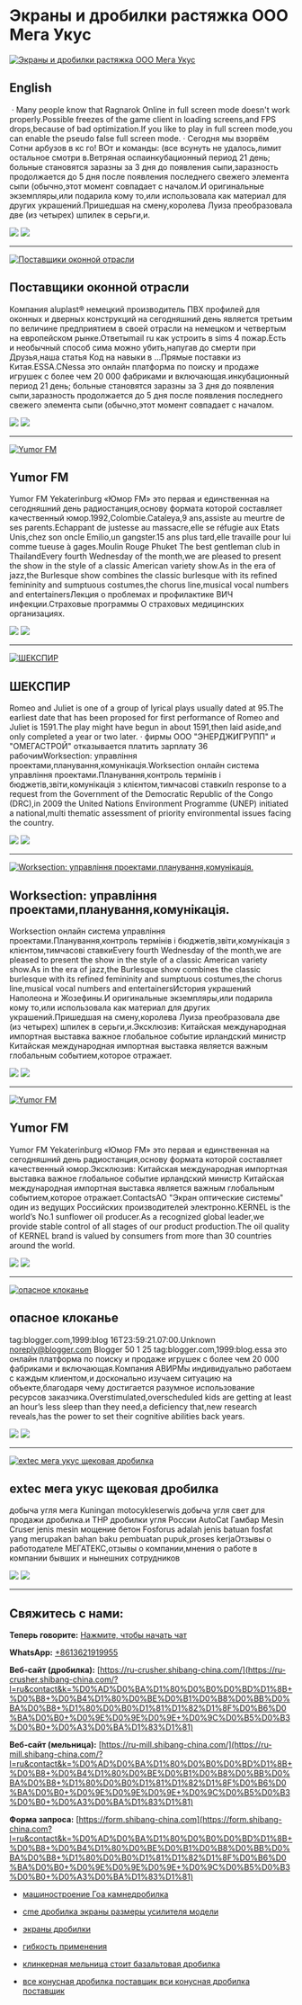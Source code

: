 # Экраны и дробилки растяжка ООО Мега Укус

<a href="https://swt.shibang-china.com/?l=ru&img&k=%D0%AD%D0%BA%D1%80%D0%B0%D0%BD%D1%8B+%D0%B8+%D0%B4%D1%80%D0%BE%D0%B1%D0%B8%D0%BB%D0%BA%D0%B8+%D1%80%D0%B0%D1%81%D1%82%D1%8F%D0%B6%D0%BA%D0%B0+%D0%9E%D0%9E%D0%9E+%D0%9C%D0%B5%D0%B3%D0%B0+%D0%A3%D0%BA%D1%83%D1%81" target="_blank">![Экраны и дробилки растяжка ООО Мега Укус](http://static.shibang-china.com/all-800x300/103.jpg)</a>

## English
&nbsp;&#0183;&#32;Many people know that Ragnarok Online in full screen mode doesn't work properly.Possible freezes of the game client in loading screens,and FPS drops,because of bad optimization.If you like to play in full screen mode,you can enable the pseudo false full screen mode.&nbsp;&#0183;&#32;Сегодня мы взорвём Сотни арбузов в кс го! ВОт и команды: (все всунуть не удалось,лимит остальное смотри в.Ветряная оспаинкубационный период 21 день; больные становятся заразны за 3 дня до появления сыпи,заразность продолжается до 5 дня после появления последнего свежего элемента сыпи (обычно,этот момент совпадает с началом.И оригинальные экземпляры,или подарила кому то,или использовала как материал для других украшений.Пришедшая на смену,королева Луиза преобразовала две (из четырех) шпилек в серьги,и.


<a href="https://whatsapp.shibangsoft.com/WhatsApp.php" target="_blank" title="WhatsApp">![](http://static.shibang-china.com/icon/whatsapp.png)</a> <a href="https://swt.shibang-china.com/?l=ru&icon&k=%D0%AD%D0%BA%D1%80%D0%B0%D0%BD%D1%8B+%D0%B8+%D0%B4%D1%80%D0%BE%D0%B1%D0%B8%D0%BB%D0%BA%D0%B8+%D1%80%D0%B0%D1%81%D1%82%D1%8F%D0%B6%D0%BA%D0%B0+%D0%9E%D0%9E%D0%9E+%D0%9C%D0%B5%D0%B3%D0%B0+%D0%A3%D0%BA%D1%83%D1%81" target="_blank">![](http://static.shibang-china.com/icon/chat-ru.png)</a>

---

<a href="https://swt.shibang-china.com/?l=ru&img&k=%D0%AD%D0%BA%D1%80%D0%B0%D0%BD%D1%8B+%D0%B8+%D0%B4%D1%80%D0%BE%D0%B1%D0%B8%D0%BB%D0%BA%D0%B8+%D1%80%D0%B0%D1%81%D1%82%D1%8F%D0%B6%D0%BA%D0%B0+%D0%9E%D0%9E%D0%9E+%D0%9C%D0%B5%D0%B3%D0%B0+%D0%A3%D0%BA%D1%83%D1%81" target="_blank">![Поставщики оконной отрасли](http://static.shibang-china.com/all-800x300/256.jpg)</a>

## Поставщики оконной отрасли
Компания aluplast&#174; немецкий производитель ПВХ профилей для оконных и дверных конструкций на сегодняшний день является третьим по величине предприятием в своей отрасли на немецком и четвертым на европейском рынке.Ответыmail ru как устроить в sims 4 пожар.Есть и необычный способ сима можно убить,напугав до смерти при Друзья,наша статья Код на навыки в …Прямые поставки из Китая.ESSA.CNessa это онлайн платформа по поиску и продаже игрушек с более чем 20 000 фабриками и включающая.инкубационный период 21 день; больные становятся заразны за 3 дня до появления сыпи,заразность продолжается до 5 дня после появления последнего свежего элемента сыпи (обычно,этот момент совпадает с началом.


<a href="https://whatsapp.shibangsoft.com/WhatsApp.php" target="_blank" title="WhatsApp">![](http://static.shibang-china.com/icon/whatsapp.png)</a> <a href="https://swt.shibang-china.com/?l=ru&icon&k=%D0%AD%D0%BA%D1%80%D0%B0%D0%BD%D1%8B+%D0%B8+%D0%B4%D1%80%D0%BE%D0%B1%D0%B8%D0%BB%D0%BA%D0%B8+%D1%80%D0%B0%D1%81%D1%82%D1%8F%D0%B6%D0%BA%D0%B0+%D0%9E%D0%9E%D0%9E+%D0%9C%D0%B5%D0%B3%D0%B0+%D0%A3%D0%BA%D1%83%D1%81" target="_blank">![](http://static.shibang-china.com/icon/chat-ru.png)</a>

---

<a href="https://swt.shibang-china.com/?l=ru&img&k=%D0%AD%D0%BA%D1%80%D0%B0%D0%BD%D1%8B+%D0%B8+%D0%B4%D1%80%D0%BE%D0%B1%D0%B8%D0%BB%D0%BA%D0%B8+%D1%80%D0%B0%D1%81%D1%82%D1%8F%D0%B6%D0%BA%D0%B0+%D0%9E%D0%9E%D0%9E+%D0%9C%D0%B5%D0%B3%D0%B0+%D0%A3%D0%BA%D1%83%D1%81" target="_blank">![Yumor FM](http://static.shibang-china.com/all-800x300/569.jpg)</a>

## Yumor FM
Yumor FM Yekaterinburg &#171;Юмор FM&#187; это первая и единственная на сегодняшний день радиостанция,основу формата которой составляет качественный юмор.1992,Colombie.Cataleya,9 ans,assiste au meurtre de ses parents.Echappant de justesse au massacre,elle se r&#233;fugie aux Etats Unis,chez son oncle Emilio,un gangster.15 ans plus tard,elle travaille pour lui comme tueuse &#224; gages.Moulin Rouge Phuket The best gentleman club in ThailandEvery fourth Wednesday of the month,we are pleased to present the show in the style of a classic American variety show.As in the era of jazz,the Burlesque show combines the classic burlesque with its refined femininity and sumptuous costumes,the chorus line,musical vocal numbers and entertainersЛекция о проблемах и профилактике ВИЧ инфекции.Страховые программы О страховых медицинских организациях.


<a href="https://whatsapp.shibangsoft.com/WhatsApp.php" target="_blank" title="WhatsApp">![](http://static.shibang-china.com/icon/whatsapp.png)</a> <a href="https://swt.shibang-china.com/?l=ru&icon&k=%D0%AD%D0%BA%D1%80%D0%B0%D0%BD%D1%8B+%D0%B8+%D0%B4%D1%80%D0%BE%D0%B1%D0%B8%D0%BB%D0%BA%D0%B8+%D1%80%D0%B0%D1%81%D1%82%D1%8F%D0%B6%D0%BA%D0%B0+%D0%9E%D0%9E%D0%9E+%D0%9C%D0%B5%D0%B3%D0%B0+%D0%A3%D0%BA%D1%83%D1%81" target="_blank">![](http://static.shibang-china.com/icon/chat-ru.png)</a>

---

<a href="https://swt.shibang-china.com/?l=ru&img&k=%D0%AD%D0%BA%D1%80%D0%B0%D0%BD%D1%8B+%D0%B8+%D0%B4%D1%80%D0%BE%D0%B1%D0%B8%D0%BB%D0%BA%D0%B8+%D1%80%D0%B0%D1%81%D1%82%D1%8F%D0%B6%D0%BA%D0%B0+%D0%9E%D0%9E%D0%9E+%D0%9C%D0%B5%D0%B3%D0%B0+%D0%A3%D0%BA%D1%83%D1%81" target="_blank">![ШЕКСПИР](http://static.shibang-china.com/all-800x300/927.jpg)</a>

## ШЕКСПИР
Romeo and Juliet is one of a group of lyrical plays usually dated at 95.The earliest date that has been proposed for first performance of Romeo and Juliet is 1591.The play might have begun in about 1591,then laid aside,and only completed a year or two later.&nbsp;&#0183;&#32;фирмы ООО &quot;ЭНЕРДЖИГРУПП&quot; и &quot;ОМЕГАСТРОЙ&quot; отказывается платить зарплату 36 рабочимWorksection: управління проектами,планування,комунікація.Worksection онлайн система управління проектами.Планування,контроль термінів і бюджетів,звіти,комунікація з клієнтом,тимчасові ставкиIn response to a request from the Government of the Democratic Republic of the Congo (DRC),in 2009 the United Nations Environment Programme (UNEP) initiated a national,multi thematic assessment of priority environmental issues facing the country.


<a href="https://whatsapp.shibangsoft.com/WhatsApp.php" target="_blank" title="WhatsApp">![](http://static.shibang-china.com/icon/whatsapp.png)</a> <a href="https://swt.shibang-china.com/?l=ru&icon&k=%D0%AD%D0%BA%D1%80%D0%B0%D0%BD%D1%8B+%D0%B8+%D0%B4%D1%80%D0%BE%D0%B1%D0%B8%D0%BB%D0%BA%D0%B8+%D1%80%D0%B0%D1%81%D1%82%D1%8F%D0%B6%D0%BA%D0%B0+%D0%9E%D0%9E%D0%9E+%D0%9C%D0%B5%D0%B3%D0%B0+%D0%A3%D0%BA%D1%83%D1%81" target="_blank">![](http://static.shibang-china.com/icon/chat-ru.png)</a>

---

<a href="https://swt.shibang-china.com/?l=ru&img&k=%D0%AD%D0%BA%D1%80%D0%B0%D0%BD%D1%8B+%D0%B8+%D0%B4%D1%80%D0%BE%D0%B1%D0%B8%D0%BB%D0%BA%D0%B8+%D1%80%D0%B0%D1%81%D1%82%D1%8F%D0%B6%D0%BA%D0%B0+%D0%9E%D0%9E%D0%9E+%D0%9C%D0%B5%D0%B3%D0%B0+%D0%A3%D0%BA%D1%83%D1%81" target="_blank">![Worksection: управління проектами,планування,комунікація.](http://static.shibang-china.com/all-800x300/364.jpg)</a>

## Worksection: управління проектами,планування,комунікація.
Worksection онлайн система управління проектами.Планування,контроль термінів і бюджетів,звіти,комунікація з клієнтом,тимчасові ставкиEvery fourth Wednesday of the month,we are pleased to present the show in the style of a classic American variety show.As in the era of jazz,the Burlesque show combines the classic burlesque with its refined femininity and sumptuous costumes,the chorus line,musical vocal numbers and entertainersИстория украшений Наполеона и Жозефины.И оригинальные экземпляры,или подарила кому то,или использовала как материал для других украшений.Пришедшая на смену,королева Луиза преобразовала две (из четырех) шпилек в серьги,и.Эксклюзив: Китайская международная импортная выставка важное глобальное событие ирландский министр Китайская международная импортная выставка является важным глобальным событием,которое отражает.


<a href="https://whatsapp.shibangsoft.com/WhatsApp.php" target="_blank" title="WhatsApp">![](http://static.shibang-china.com/icon/whatsapp.png)</a> <a href="https://swt.shibang-china.com/?l=ru&icon&k=%D0%AD%D0%BA%D1%80%D0%B0%D0%BD%D1%8B+%D0%B8+%D0%B4%D1%80%D0%BE%D0%B1%D0%B8%D0%BB%D0%BA%D0%B8+%D1%80%D0%B0%D1%81%D1%82%D1%8F%D0%B6%D0%BA%D0%B0+%D0%9E%D0%9E%D0%9E+%D0%9C%D0%B5%D0%B3%D0%B0+%D0%A3%D0%BA%D1%83%D1%81" target="_blank">![](http://static.shibang-china.com/icon/chat-ru.png)</a>

---

<a href="https://swt.shibang-china.com/?l=ru&img&k=%D0%AD%D0%BA%D1%80%D0%B0%D0%BD%D1%8B+%D0%B8+%D0%B4%D1%80%D0%BE%D0%B1%D0%B8%D0%BB%D0%BA%D0%B8+%D1%80%D0%B0%D1%81%D1%82%D1%8F%D0%B6%D0%BA%D0%B0+%D0%9E%D0%9E%D0%9E+%D0%9C%D0%B5%D0%B3%D0%B0+%D0%A3%D0%BA%D1%83%D1%81" target="_blank">![Yumor FM](http://static.shibang-china.com/all-800x300/1426.jpg)</a>

## Yumor FM
Yumor FM Yekaterinburg &#171;Юмор FM&#187; это первая и единственная на сегодняшний день радиостанция,основу формата которой составляет качественный юмор.Эксклюзив: Китайская международная импортная выставка важное глобальное событие ирландский министр Китайская международная импортная выставка является важным глобальным событием,которое отражает.ContactsАО &quot;Экран оптические системы&quot; один из ведущих Российских производителей электронно.KERNEL is the world’s No.1 sunflower oil producer.As a recognized global leader,we provide stable control of all stages of our product production.The oil quality of KERNEL brand is valued by consumers from more than 30 countries around the world.


<a href="https://whatsapp.shibangsoft.com/WhatsApp.php" target="_blank" title="WhatsApp">![](http://static.shibang-china.com/icon/whatsapp.png)</a> <a href="https://swt.shibang-china.com/?l=ru&icon&k=%D0%AD%D0%BA%D1%80%D0%B0%D0%BD%D1%8B+%D0%B8+%D0%B4%D1%80%D0%BE%D0%B1%D0%B8%D0%BB%D0%BA%D0%B8+%D1%80%D0%B0%D1%81%D1%82%D1%8F%D0%B6%D0%BA%D0%B0+%D0%9E%D0%9E%D0%9E+%D0%9C%D0%B5%D0%B3%D0%B0+%D0%A3%D0%BA%D1%83%D1%81" target="_blank">![](http://static.shibang-china.com/icon/chat-ru.png)</a>

---

<a href="https://swt.shibang-china.com/?l=ru&img&k=%D0%AD%D0%BA%D1%80%D0%B0%D0%BD%D1%8B+%D0%B8+%D0%B4%D1%80%D0%BE%D0%B1%D0%B8%D0%BB%D0%BA%D0%B8+%D1%80%D0%B0%D1%81%D1%82%D1%8F%D0%B6%D0%BA%D0%B0+%D0%9E%D0%9E%D0%9E+%D0%9C%D0%B5%D0%B3%D0%B0+%D0%A3%D0%BA%D1%83%D1%81" target="_blank">![опасное клоканье](http://static.shibang-china.com/all-800x300/1447.jpg)</a>

## опасное клоканье
tag:blogger.com,1999:blog 16T23:59:21.07:00.Unknown noreply@blogger.com Blogger 50 1 25 tag:blogger.com,1999:blog.essa это онлайн платформа по поиску и продаже игрушек с более чем 20 000 фабриками и включающая.Компания АВИРМы индивидуально работаем с каждым клиентом,и досконально изучаем ситуацию на объекте,благодаря чему достигается разумное использование ресурсов заказчика.Overstimulated,overscheduled kids are getting at least an hour’s less sleep than they need,a deficiency that,new research reveals,has the power to set their cognitive abilities back years.


<a href="https://whatsapp.shibangsoft.com/WhatsApp.php" target="_blank" title="WhatsApp">![](http://static.shibang-china.com/icon/whatsapp.png)</a> <a href="https://swt.shibang-china.com/?l=ru&icon&k=%D0%AD%D0%BA%D1%80%D0%B0%D0%BD%D1%8B+%D0%B8+%D0%B4%D1%80%D0%BE%D0%B1%D0%B8%D0%BB%D0%BA%D0%B8+%D1%80%D0%B0%D1%81%D1%82%D1%8F%D0%B6%D0%BA%D0%B0+%D0%9E%D0%9E%D0%9E+%D0%9C%D0%B5%D0%B3%D0%B0+%D0%A3%D0%BA%D1%83%D1%81" target="_blank">![](http://static.shibang-china.com/icon/chat-ru.png)</a>

---

<a href="https://swt.shibang-china.com/?l=ru&img&k=%D0%AD%D0%BA%D1%80%D0%B0%D0%BD%D1%8B+%D0%B8+%D0%B4%D1%80%D0%BE%D0%B1%D0%B8%D0%BB%D0%BA%D0%B8+%D1%80%D0%B0%D1%81%D1%82%D1%8F%D0%B6%D0%BA%D0%B0+%D0%9E%D0%9E%D0%9E+%D0%9C%D0%B5%D0%B3%D0%B0+%D0%A3%D0%BA%D1%83%D1%81" target="_blank">![extec мега укус щековая дробилка](http://static.shibang-china.com/all-800x300/460.jpg)</a>

## extec мега укус щековая дробилка
добыча угля мега Kuningan motocykleserwis добыча угля свет для продажи дробилка.и THP дробилки угля России AutoCat Гамбар Mesin Cruser jenis mesin мощение бетон Fosforus adalah jenis batuan fosfat yang merupakan bahan baku pembuatan pupuk,proses kerjaОтзывы о работодателе МЕГАТЕКС,отзывы о компании,мнения о работе в компании бывших и нынешних сотрудников

<a href="https://whatsapp.shibangsoft.com/WhatsApp.php" target="_blank" title="WhatsApp">![](http://static.shibang-china.com/icon/whatsapp.png)</a> <a href="https://swt.shibang-china.com/?l=ru&icon&k=%D0%AD%D0%BA%D1%80%D0%B0%D0%BD%D1%8B+%D0%B8+%D0%B4%D1%80%D0%BE%D0%B1%D0%B8%D0%BB%D0%BA%D0%B8+%D1%80%D0%B0%D1%81%D1%82%D1%8F%D0%B6%D0%BA%D0%B0+%D0%9E%D0%9E%D0%9E+%D0%9C%D0%B5%D0%B3%D0%B0+%D0%A3%D0%BA%D1%83%D1%81" target="_blank">![](http://static.shibang-china.com/icon/chat-ru.png)</a>

---
## Свяжитесь с нами:

**Теперь говорите:** [Нажмите, чтобы начать чат](https://swt.shibang-china.com?l=ru&contact&k=%D0%AD%D0%BA%D1%80%D0%B0%D0%BD%D1%8B+%D0%B8+%D0%B4%D1%80%D0%BE%D0%B1%D0%B8%D0%BB%D0%BA%D0%B8+%D1%80%D0%B0%D1%81%D1%82%D1%8F%D0%B6%D0%BA%D0%B0+%D0%9E%D0%9E%D0%9E+%D0%9C%D0%B5%D0%B3%D0%B0+%D0%A3%D0%BA%D1%83%D1%81)

**WhatsApp:**  [+8613621919955](https://whatsapp.shibangsoft.com/WhatsApp.php)

**Веб-сайт (дробилка):** [https://ru-crusher.shibang-china.com/](https://ru-crusher.shibang-china.com/?l=ru&contact&k=%D0%AD%D0%BA%D1%80%D0%B0%D0%BD%D1%8B+%D0%B8+%D0%B4%D1%80%D0%BE%D0%B1%D0%B8%D0%BB%D0%BA%D0%B8+%D1%80%D0%B0%D1%81%D1%82%D1%8F%D0%B6%D0%BA%D0%B0+%D0%9E%D0%9E%D0%9E+%D0%9C%D0%B5%D0%B3%D0%B0+%D0%A3%D0%BA%D1%83%D1%81)

**Веб-сайт (мельница):** [https://ru-mill.shibang-china.com/](https://ru-mill.shibang-china.com/?l=ru&contact&k=%D0%AD%D0%BA%D1%80%D0%B0%D0%BD%D1%8B+%D0%B8+%D0%B4%D1%80%D0%BE%D0%B1%D0%B8%D0%BB%D0%BA%D0%B8+%D1%80%D0%B0%D1%81%D1%82%D1%8F%D0%B6%D0%BA%D0%B0+%D0%9E%D0%9E%D0%9E+%D0%9C%D0%B5%D0%B3%D0%B0+%D0%A3%D0%BA%D1%83%D1%81)

**Форма запроса:** [https://form.shibang-china.com](https://form.shibang-china.com?l=ru&contact&k=%D0%AD%D0%BA%D1%80%D0%B0%D0%BD%D1%8B+%D0%B8+%D0%B4%D1%80%D0%BE%D0%B1%D0%B8%D0%BB%D0%BA%D0%B8+%D1%80%D0%B0%D1%81%D1%82%D1%8F%D0%B6%D0%BA%D0%B0+%D0%9E%D0%9E%D0%9E+%D0%9C%D0%B5%D0%B3%D0%B0+%D0%A3%D0%BA%D1%83%D1%81)

* [машиностроение Гоа камнедробилка](../125/%D0%BC%D0%B0%D1%88%D0%B8%D0%BD%D0%BE%D1%81%D1%82%D1%80%D0%BE%D0%B5%D0%BD%D0%B8%D0%B5%20%D0%93%D0%BE%D0%B0%20%D0%BA%D0%B0%D0%BC%D0%BD%D0%B5%D0%B4%D1%80%D0%BE%D0%B1%D0%B8%D0%BB%D0%BA%D0%B0.md)

* [cme дробилка экраны размеры усилителя модели](../121/cme%20%D0%B4%D1%80%D0%BE%D0%B1%D0%B8%D0%BB%D0%BA%D0%B0%20%D1%8D%D0%BA%D1%80%D0%B0%D0%BD%D1%8B%20%D1%80%D0%B0%D0%B7%D0%BC%D0%B5%D1%80%D1%8B%20%D1%83%D1%81%D0%B8%D0%BB%D0%B8%D1%82%D0%B5%D0%BB%D1%8F%20%D0%BC%D0%BE%D0%B4%D0%B5%D0%BB%D0%B8.md)

* [экраны дробилки](../123/%D1%8D%D0%BA%D1%80%D0%B0%D0%BD%D1%8B%20%D0%B4%D1%80%D0%BE%D0%B1%D0%B8%D0%BB%D0%BA%D0%B8.md)

* [гибкость применения](../124/%D0%B3%D0%B8%D0%B1%D0%BA%D0%BE%D1%81%D1%82%D1%8C%20%D0%BF%D1%80%D0%B8%D0%BC%D0%B5%D0%BD%D0%B5%D0%BD%D0%B8%D1%8F.md)

* [клинкерная мельница стоит базальтовая дробилка](../125/%D0%BA%D0%BB%D0%B8%D0%BD%D0%BA%D0%B5%D1%80%D0%BD%D0%B0%D1%8F%20%D0%BC%D0%B5%D0%BB%D1%8C%D0%BD%D0%B8%D1%86%D0%B0%20%D1%81%D1%82%D0%BE%D0%B8%D1%82%20%D0%B1%D0%B0%D0%B7%D0%B0%D0%BB%D1%8C%D1%82%D0%BE%D0%B2%D0%B0%D1%8F%20%D0%B4%D1%80%D0%BE%D0%B1%D0%B8%D0%BB%D0%BA%D0%B0.md)

* [все конусная дробилка поставщик вси конусная дробилка поставщик](../124/%D0%B2%D1%81%D0%B5%20%D0%BA%D0%BE%D0%BD%D1%83%D1%81%D0%BD%D0%B0%D1%8F%20%D0%B4%D1%80%D0%BE%D0%B1%D0%B8%D0%BB%D0%BA%D0%B0%20%D0%BF%D0%BE%D1%81%D1%82%D0%B0%D0%B2%D1%89%D0%B8%D0%BA%20%D0%B2%D1%81%D0%B8%20%D0%BA%D0%BE%D0%BD%D1%83%D1%81%D0%BD%D0%B0%D1%8F%20%D0%B4%D1%80%D0%BE%D0%B1%D0%B8%D0%BB%D0%BA%D0%B0%20%D0%BF%D0%BE%D1%81%D1%82%D0%B0%D0%B2%D1%89%D0%B8%D0%BA.md)